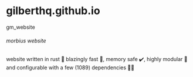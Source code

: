 # gilberthq.github.io
gm_website
###### morbius website
website written in rust 🚀 blazingly fast 🚀, memory safe ✔️, highly modular 🚮 and configurable with a few (1089) dependencies 🧑‍🏭
